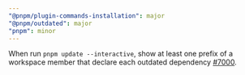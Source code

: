 ```yaml
---
"@pnpm/plugin-commands-installation": major
"@pnpm/outdated": major
"pnpm": minor
---
```


When run `pnpm update --interactive`, show at least one prefix of a workspace member that declare each outdated dependency [#7000](https://github.com/pnpm/pnpm/issues/7000).
